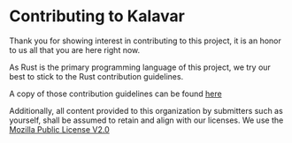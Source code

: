 # Contributing to Kalavar
Thank you for showing interest in contributing to this project, it is an honor to us all that you are here right now.

As Rust is the primary programming language of this project, we try our best to stick to the Rust contribution guidelines.

A copy of those contribution guidelines can be found [here](https://rustc-dev-guide.rust-lang.org/contributing.html#contributing-to-rust)

Additionally, all content provided to this organization by submitters such as yourself, shall be assumed to retain and align with our licenses. We use the [Mozilla Public License V2.0](https://github.com/KalavarDB/core/blob/main/LICENSE.txt)
